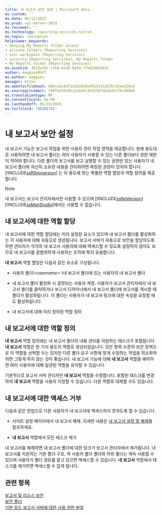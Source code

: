 ```yaml
---
title: 내 보고서 보안 설정 | Microsoft Docs
ms.custom: ''
ms.date: 06/13/2017
ms.prod: sql-server-2014
ms.reviewer: ''
ms.technology: reporting-services-native
ms.topic: conceptual
helpviewer_keywords:
- denying My Reports folder access
- private folders [Reporting Services]
- user workspace [Reporting Services]
- security [Reporting Services], My Reports folder
- My Reports folder [Reporting Services]
ms.assetid: 3b23a382-13b8-4196-9a93-7fe62d03a63c
author: maggiesMSFT
ms.author: maggies
manager: kfile
ms.openlocfilehash: 88bceac4d712eb1010e4915e11267b7d2ee258a5
ms.sourcegitcommit: f40fa47619512a9a9c3e3258fda3242c76c008e6
ms.translationtype: MT
ms.contentlocale: ko-KR
ms.lasthandoff: 05/23/2019
ms.locfileid: "66101741"
---
```

# <a name="secure-my-reports"></a>내 보고서 보안 설정
  내 보고서 기능은 보고서 작업을 위한 사용자 관리 작업 영역을 제공합니다. 원래 용도대로 사용하려면 내 보고서 폴더는 여러 사용자가 사용할 수 있는 다른 폴더보다 권한 제한이 적어야 합니다. 다른 폴더의 보고서를 보고 실행할 수 있는 권한만 있는 사용자가 내 보고서 폴더와 자신이 소유한 내용을 관리하려면 확장된 권한이 있어야 합니다. [!INCLUDE[ssRSnoversion](../../includes/ssrsnoversion-md.md)] 는 이 용도에 맞는 특별한 역할 할당과 역할 정의를 제공합니다.  
  
> [!NOTE]  
>  내 보고서는 보고서 관리자에서만 사용할 수 있으며 [!INCLUDE[ssNoVersion](../../includes/ssnoversion-md.md)][!INCLUDE[ssManStudio](../../includes/ssmanstudio-md.md)]에서는 사용할 수 없습니다.  
  
## <a name="role-assignment-for-my-reports"></a>내 보고서에 대한 역할 할당  
 내 보고서에 대한 역할 할당에는 미리 설정된 요소가 있으며 내 보고서 폴더를 활성화하는 각 사용자에 대해 자동으로 생성됩니다. 보고서 서버가 자동으로 보안을 할당하도록 하면 관리자가 각각의 내 보고서 사용자에 대해 액세스할 수 있도록 설정하지 않아도 되므로 내 보고서를 광범위하게 사용하는 조직에 특히 유용합니다.  
  
 **내 보고서** 역할 할당은 다음과 같은 요소로 구성됩니다.  
  
-   사용자 폴더\\*\<username>* \내 보고서 폴더에 있는 사용자의 내 보고서 폴더  
  
-   내 보고서 폴더 활성화 시 결정되는 사용자 계정. 사용자가 보고서 관리자에서 내 보고서 폴더를 클릭하거나 보고서 디자이너에서 내 보고서 폴더에 보고서를 게시할 때 폴더가 활성화됩니다. 이 폴더는 사용자가 내 보고서 링크에 대한 속성을 요청할 때도 활성화됩니다.  
  
-   내 보고서에 대해 미리 정의된 역할 정의  
  
## <a name="role-definition-for-my-reports"></a>내 보고서에 대한 역할 정의  
 **내 보고서** 역할 정의에는 내 보고서 폴더의 내용 관리를 지원하는 태스크가 포함됩니다. **내 보고서** 역할은 한 가지 용도의 역할로 생성되었습니다. 모든 항목 수준의 보안 정책으로 이 역할을 선택할 수는 있지만 다른 폴더 요구 사항에 맞게 수정하는 작업을 최소화하려면 그렇게 하지 않는 것이 좋습니다. 내 보고서 기능에 대해 **내 보고서** 역할을 예약하면 여러 사용자에 대해 일관된 역할을 유지할 수 있습니다.  
  
 기본적으로 보고서 서버 관리자만 **내 보고서** 역할을 수정합니다. 포함된 태스크를 변경하여 **내 보고서** 역할을 사용자 지정할 수 있습니다. 다른 역할로 대체할 수도 있습니다.  
  
## <a name="denying-access-to-my-reports"></a>내 보고서에 대한 액세스 거부  
 다음과 같은 방법으로 다른 사용자가 내 보고서에 액세스하지 못하도록 할 수 있습니다.  
  
-   사이트 설정 페이지에서 내 보고서 해제. 자세한 내용은 [내 보고서 설정 및 해제](../report-server/enable-and-disable-my-reports.md)를 참조하세요.  
  
-   **내 보고서** 역할에서 모든 태스크 제거  
  
 내 보고서를 해제하면 내 보고서 폴더에 대한 링크가 보고서 관리자에서 제거됩니다. 내 보고서를 지원하는 기본 폴더 구조, 즉 사용자 폴더 폴더와 하위 폴더는 계속 사용할 수 있으며 사용자가 폴더 경로를 알고 있으면 액세스할 수 있습니다. **내 보고서** 역할에서 태스크를 제거하면 액세스할 수 없게 됩니다.  
  
## <a name="see-also"></a>관련 항목  
 [보고서 및 리소스 보안](secure-reports-and-resources.md)   
 [보안 폴더](secure-folders.md)   
 [기본 모드 보고서 서버에 대한 사용 권한 부여](granting-permissions-on-a-native-mode-report-server.md)  
  
  
